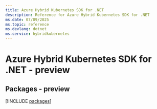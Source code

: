 ```yaml
---
title: Azure Hybrid Kubernetes SDK for .NET
description: Reference for Azure Hybrid Kubernetes SDK for .NET
ms.date: 07/09/2025
ms.topic: reference
ms.devlang: dotnet
ms.service: hybridkubernetes
---
```

# Azure Hybrid Kubernetes SDK for .NET - preview
## Packages - preview
[!INCLUDE [packages](hybrid-kubernetes-index.md)]